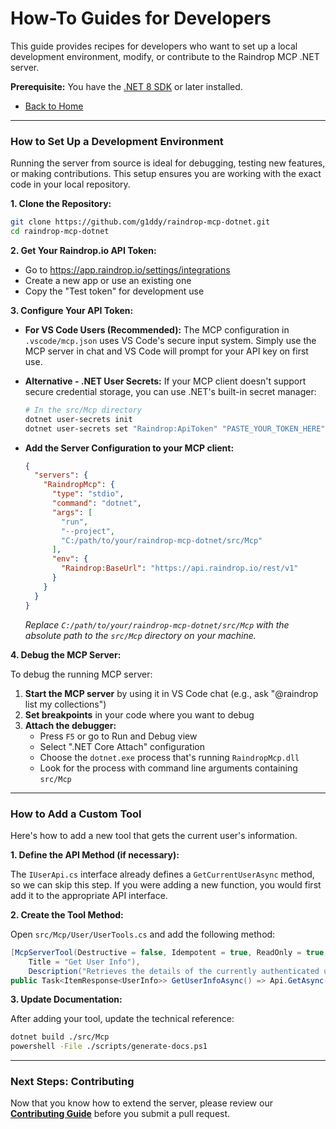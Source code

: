 # How-To Guides for Developers

This guide provides recipes for developers who want to set up a local development environment, modify, or contribute to the Raindrop MCP .NET server.

**Prerequisite:** You have the [.NET 8 SDK](https://dotnet.microsoft.com/download/dotnet/8.0) or later installed.

-   [Back to Home](../README.md)

---

### **How to Set Up a Development Environment**

Running the server from source is ideal for debugging, testing new features, or making contributions. This setup ensures you are working with the exact code in your local repository.

**1. Clone the Repository:**

```sh
git clone https://github.com/g1ddy/raindrop-mcp-dotnet.git
cd raindrop-mcp-dotnet
```

**2. Get Your Raindrop.io API Token:**

*   Go to https://app.raindrop.io/settings/integrations
*   Create a new app or use an existing one
*   Copy the "Test token" for development use

**3. Configure Your API Token:**

*   **For VS Code Users (Recommended):** The MCP configuration in `.vscode/mcp.json` uses VS Code's secure input system. Simply use the MCP server in chat and VS Code will prompt for your API key on first use.

*   **Alternative - .NET User Secrets:** If your MCP client doesn't support secure credential storage, you can use .NET's built-in secret manager:
    ```sh
    # In the src/Mcp directory
    dotnet user-secrets init
    dotnet user-secrets set "Raindrop:ApiToken" "PASTE_YOUR_TOKEN_HERE"
    ```

*   **Add the Server Configuration to your MCP client:**

    ```json
    {
      "servers": {
        "RaindropMcp": {
          "type": "stdio",
          "command": "dotnet",
          "args": [
            "run",
            "--project",
            "C:/path/to/your/raindrop-mcp-dotnet/src/Mcp"
          ],
          "env": {
            "Raindrop:BaseUrl": "https://api.raindrop.io/rest/v1"
          }
        }
      }
    }
    ```
    *Replace `C:/path/to/your/raindrop-mcp-dotnet/src/Mcp` with the absolute path to the `src/Mcp` directory on your machine.*

**4. Debug the MCP Server:**

To debug the running MCP server:

1. **Start the MCP server** by using it in VS Code chat (e.g., ask "@raindrop list my collections")
2. **Set breakpoints** in your code where you want to debug
3. **Attach the debugger:**
   - Press `F5` or go to Run and Debug view
   - Select ".NET Core Attach" configuration
   - Choose the `dotnet.exe` process that's running `RaindropMcp.dll`
   - Look for the process with command line arguments containing `src/Mcp`

---

### **How to Add a Custom Tool**

Here's how to add a new tool that gets the current user's information.

**1. Define the API Method (if necessary):**

The `IUserApi.cs` interface already defines a `GetCurrentUserAsync` method, so we can skip this step. If you were adding a new function, you would first add it to the appropriate API interface.

**2. Create the Tool Method:**

Open `src/Mcp/User/UserTools.cs` and add the following method:

```csharp
[McpServerTool(Destructive = false, Idempotent = true, ReadOnly = true,
    Title = "Get User Info"),
    Description("Retrieves the details of the currently authenticated user.")]
public Task<ItemResponse<UserInfo>> GetUserInfoAsync() => Api.GetAsync();
```

**3. Update Documentation:**

After adding your tool, update the technical reference:

```sh
dotnet build ./src/Mcp
powershell -File ./scripts/generate-docs.ps1
```

---

### **Next Steps: Contributing**

Now that you know how to extend the server, please review our **[Contributing Guide](../CONTRIBUTING.md)** before you submit a pull request.
